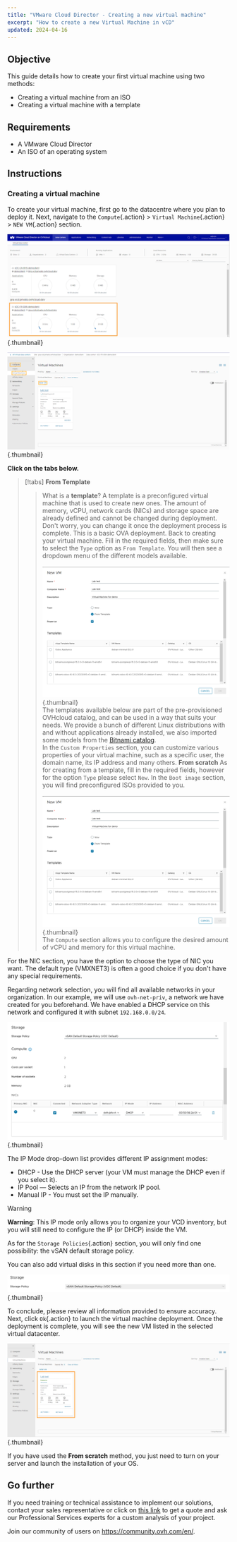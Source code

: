 ```yaml
---
title: "VMware Cloud Director - Creating a new virtual machine"
excerpt: "How to create a new Virtual Machine in vCD"
updated: 2024-04-16
---
```


## Objective

This guide details how to create your first virtual machine using two methods:

- Creating a virtual machine from an ISO
- Creating a virtual machine with a template

## Requirements

- A VMware Cloud Director 
- An ISO of an operating system

## Instructions

### Creating a virtual machine 

To create your virtual machine, first go to the datacentre where you plan to deploy it. Next, navigate to the `Compute`{.action} > `Virtual Machine`{.action} > `NEW VM`{.action} section.

![dashboard vcd](images/vcd-dashboard-vcd.png){.thumbnail}

![dashboard vm](images/vcd-vm-dashboad.png){.thumbnail}

**Click on the tabs below.**

> [!tabs]
> **From Template**
>> What is a **template**? A template is a preconfigured virtual machine that is used to create new ones. The amount of memory, vCPU, network cards (NICs) and storage space are already defined and cannot be changed during deployment. Don't worry, you can change it once the deployment process is complete. This is a basic OVA deployment.
>> Back to creating your virtual machine. Fill in the required fields, then make sure to select the `Type` option as `From Template`. You will then see a dropdown menu of the different models available.<br><br>
>> ![Menu VM Creation](images/vcd-creation-template-vm.png){.thumbnail}<br>
>> The templates available below are part of the pre-provisioned OVHcloud catalog, and can be used in a way that suits your needs. We provide a bunch of different Linux distributions with and without applications already installed, we also imported some models from the [Bitnami catalog](https://bitnami.com/stacks/virtual-machine).<br>
>> In the `Custom Properties` section, you can customize various properties of your virtual machine, such as a specific user, the domain name, its IP address and many others.
> **From scratch**
>> As for creating from a template, fill in the required fields, however for the option `Type` please select `New`.
>> In the `Boot image` section, you will find preconfigured ISOs provided to you.<br><br>
>> ![Menu VM Creation](images/vcd-creation-template-vm.png){.thumbnail}<br>
>> The `Compute` section allows you to configure the desired amount of vCPU and memory for this virtual machine.

For the NIC section, you have the option to choose the type of NIC you want. The default type (VMXNET3) is often a good choice if you don't have any special requirements.

Regarding network selection, you will find all available networks in your organization. In our example, we will use `ovh-net-priv`, a network we have created for you beforehand. We have enabled a DHCP service on this network and configured it with subnet `192.168.0.0/24`.

![Creation VM Storage](images/vcd-creation-vm-network.png){.thumbnail}

The IP Mode drop-down list provides different IP assignment modes:

- DHCP - Use the DHCP server (your VM must manage the DHCP even if you select it).
- IP Pool — Selects an IP from the network IP pool.
- Manual IP - You must set the IP manually.

> [!warning]
> **Warning**: This IP mode only allows you to organize your VCD inventory, but you will still need to configure the IP (or DHCP) inside the VM.
>

As for the `Storage Policies`{.action} section, you will only find one possibility: the vSAN default storage policy.

You can also add virtual disks in this section if you need more than one.

![Storage Policies](images/vcd-create-vm-storage-policies.png){.thumbnail}

To conclude, please review all information provided to ensure accuracy. Next, click `Ok`{.action} to launch the virtual machine deployment. Once the deployment is complete, you will see the new VM listed in the selected virtual datacenter.

![VM Template Created](images/vcd-vm-template-created.png){.thumbnail}

If you have used the **From scratch** method, you just need to turn on your server and launch the installation of your OS.

## Go further

If you need training or technical assistance to implement our solutions, contact your sales representative or click on [this link](https://www.ovhcloud.com/en-ca/professional-services/) to get a quote and ask our Professional Services experts for a custom analysis of your project.

Join our community of users on <https://community.ovh.com/en/>.